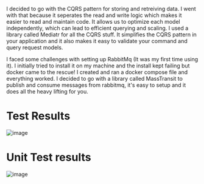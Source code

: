 I decided to go with the CQRS pattern for storing and retreiving data. I went with that because it seperates the read and write logic 
which makes it easier to read and maintain code. It allows us to optimize each model independently, which can lead to efficient querying and scaling. 
I used a library called Mediatr for all the CQRS stuff. It simplifies the CQRS pattern in your application and it also makes it easy to validate your 
command and query request models. 

I faced some challenges with setting up RabbitMq (It was my first time using it). I initially tried to install it on my machine and the install kept failing but docker
came to the rescue! I created and ran a docker compose file and everything worked. I decided to go with a library called MassTransit to publish and consume messages
from rabbitmq, it's easy to setup and it does all the heavy lifting for you.

# Test Results
![image](https://github.com/user-attachments/assets/905daa45-f189-4fa0-9912-e3d40e866662)

# Unit Test results
![image](https://github.com/user-attachments/assets/4cfe5768-ba13-47a6-ac1b-1017d9d0e49f)

